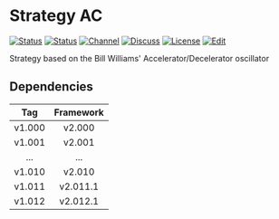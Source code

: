 # Strategy AC

[![Status][gha-image-check-master]][gha-link-check-master]
[![Status][gha-image-compile-master]][gha-link-compile-master]
[![Channel][tg-channel-image]][tg-channel-link]
[![Discuss][gh-discuss-badge]][gh-discuss-link]
[![License][license-image]][license-link]
[![Edit][gh-edit-badge]][gh-edit-link]

Strategy based on the Bill Williams' Accelerator/Decelerator oscillator

## Dependencies

| Tag      | Framework |
|:--------:|:---------:|
| v1.000   | v2.000    |
| v1.001   | v2.001    |
| ...      | ...       |
| v1.010   | v2.010    |
| v1.011   | v2.011.1  |
| v1.012   | v2.012.1  |

<!-- Named links -->

[gh-discuss-badge]: https://img.shields.io/badge/Discussions-Q&A-blue.svg?logo=github
[gh-discuss-link]: https://github.com/EA31337/EA31337-Strategies/discussions

[gh-edit-badge]: https://img.shields.io/badge/GitHub-edit-purple.svg?logo=github
[gh-edit-link]: https://github.dev/EA31337/Strategy-AC

[gha-link-check-master]: https://github.com/EA31337/Strategy-AC/actions?query=workflow:Check+branch%3Amaster
[gha-image-check-master]: https://github.com/EA31337/Strategy-AC/workflows/Check/badge.svg?branch=master
[gha-link-compile-master]: https://github.com/EA31337/Strategy-AC/actions?query=workflow:Compile+branch%3Amaster
[gha-image-compile-master]: https://github.com/EA31337/Strategy-AC/workflows/Compile/badge.svg?branch=master

[tg-channel-image]: https://img.shields.io/badge/Telegram-join-0088CC.svg?logo=telegram
[tg-channel-link]: https://t.me/EA31337

[license-image]: https://img.shields.io/github/license/EA31337/EA31337-Strategies.svg
[license-link]: https://tldrlegal.com/license/gnu-general-public-license-v3-(gpl-3)
